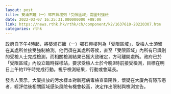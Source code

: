 ```yaml
---
layout: post
title: 葵涌石籬（一）邨石興樓列「受限區域」需圍封強檢
date: 2022-03-07 16:25:31.000000000 +08:00
link: https://news.rthk.hk/rthk/ch/component/k2/1637610-20220307.htm
categories: rthk
---
```


政府自下午4時起，將葵涌石籬（一）邨石興樓列為「受限區域」，受檢人士須留在其處所並接受強制檢測。他們須在其處所等候，直至「受限區域」內所有已識別的受檢人士完成檢測，而相關檢測結果已獲大致確定，方可離開處所。政府已於「受限區域」內設立臨時採樣站，要求受檢人士於今晚9時前接受檢測，目標在明日上午約11午時完成行動。視乎檢測結果，行動或會延長。

發言人表示，大廈排放的污水樣本對新冠病毒檢查呈陽性，懷疑在大廈內有隱形患者，經評估後相關區域感染風險有機會較高，決定作出限制與檢測宣告。
